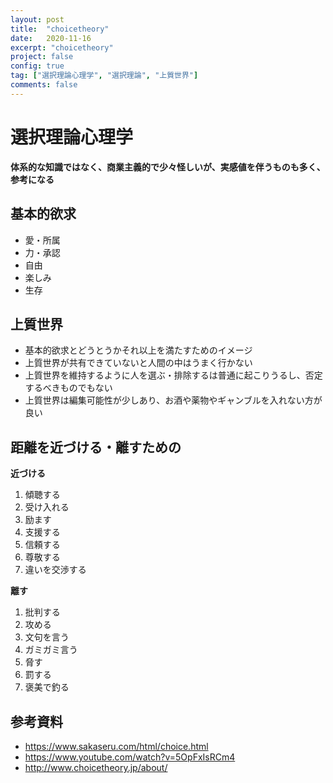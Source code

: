 ```yaml
---
layout: post
title:  "choicetheory"
date:   2020-11-16
excerpt: "choicetheory"
project: false
config: true
tag: ["選択理論心理学", "選択理論", "上質世界"]
comments: false
---
```



# 選択理論心理学
**体系的な知識ではなく、商業主義的で少々怪しいが、実感値を伴うものも多く、参考になる**

## 基本的欲求
 - 愛・所属
 - 力・承認
 - 自由
 - 楽しみ
 - 生存

## 上質世界
 - 基本的欲求とどうとうかそれ以上を満たすためのイメージ
 - 上質世界が共有できていないと人間の中はうまく行かない
 - 上質世界を維持するように人を選ぶ・排除するは普通に起こりうるし、否定するべきものでもない
 - 上質世界は編集可能性が少しあり、お酒や薬物やギャンブルを入れない方が良い

## 距離を近づける・離すための

**近づける**  
 1. 傾聴する
 2. 受け入れる
 3. 励ます
 4. 支援する
 5. 信頼する
 6. 尊敬する
 7. 違いを交渉する

**離す**  
 1. 批判する
 2. 攻める
 3. 文句を言う
 4. ガミガミ言う
 5. 脅す
 6. 罰する
 7. 褒美で釣る

## 参考資料
 - https://www.sakaseru.com/html/choice.html
 - https://www.youtube.com/watch?v=5OpFxIsRCm4
 - http://www.choicetheory.jp/about/
